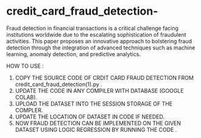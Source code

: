 # credit_card_fraud_detection-
Fraud detection in financial transactions is a critical challenge facing institutions worldwide due to the escalating sophistication of fraudulent activities. This paper proposes an innovative approach to bolstering fraud detection through the integration of advanced techniques such as machine learning, anomaly detection, and predictive analytics.

HOW TO USE :
1) COPY THE SOURCE CODE OF CRDIT CARD FRAUD DETECTION FROM credit_card_fraud_detection(1).py .
2) UPDATE THE CODE IN ANY COMPILER WITH DATABASE (GOOGLE COLAB).
3) UPLOAD THE DATASET INTO THE SESSION STORAGE OF THE COMPLER.
4) UPDATE THE LOCATION OF DATASET IN CODE IF NEEDED.
5) NOW FRAUD DETECTION CAN BE IMPLEMENTED ON THE GIVEN DATASET USING LOGIC REGRESSION BY RUNNING THE CODE .
